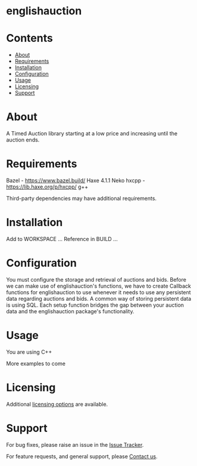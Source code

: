 
englishauction
==============

Contents
========

* [About](#about)
* [Requirements](#requirements)
* [Installation](#installation)
* [Configuration](#configuration)
* [Usage](#usage)
* [Licensing](#licensing)
* [Support](#support)

# About
A Timed Auction library starting at a low price and increasing until the auction ends.

# Requirements
Bazel - https://www.bazel.build/
Haxe 4.1.1
Neko
hxcpp - https://lib.haxe.org/p/hxcpp/
g++


Third-party dependencies may have additional requirements.

# Installation
Add to WORKSPACE ...
Reference in BUILD ...


# Configuration
You must configure the storage and retrieval of auctions and bids. Before we can make use of englishauction's functions, we have to create Callback functions for englishauction to use whenever it needs to use any persistent data regarding auctions and bids. A common way of storing persistent data is using SQL. Each setup function bridges the gap between your auction data and the englishauction package's functionality.

# Usage
You are using C++


More examples to come

# Licensing
Additional [licensing options][licensing] are available.

# Support
For bug fixes, please raise an issue in the [Issue Tracker][bugs].

For feature requests, and general support, please [Contact us][contact].



[bugs]: https://github.com/mindpowered/english-auction-cpp/issues
[contact]: https://mindpowered.dev/support.html?ref=english-auction-cpp/
[docs]: https://mindpowered.github.io/english-auction-cpp/
[licensing]: https://mindpowered.dev/?ref=english-auction-cpp
